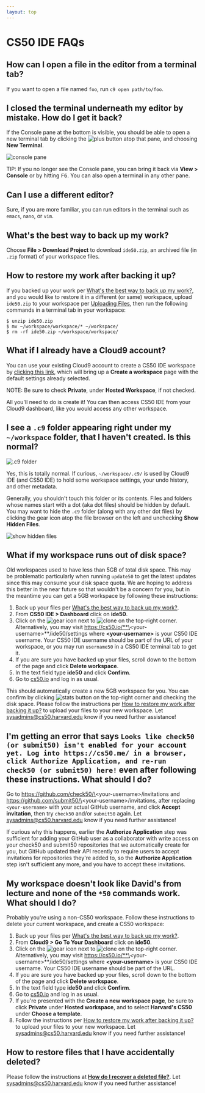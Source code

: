 ```yaml
---
layout: top
---
```


# CS50 IDE FAQs

## How can I open a file in the editor from a terminal tab?

If you want to open a file named `foo`, run `c9 open path/to/foo`.

## I closed the terminal underneath my editor by mistake. How do I get it back?

If the Console pane at the bottom is visible, you should be able to open a new terminal tab by clicking the ![plus](plus.png) button atop that pane, and choosing **New Terminal**.

![console pane](console.png)

TIP: If you no longer see the Console pane, you can bring it back via **View > Console** or by hitting <kbd>F6</kbd>. You can also open a terminal in any other pane.

## Can I use a different editor?

Sure, if you are more familiar, you can run editors in the terminal such as `emacs`, `nano`, or `vim`.

## What's the best way to back up my work?

Choose **File > Download Project** to download `ide50.zip`, an archived file (in `.zip` format) of your workspace files.

## How to restore my work after backing it up?

If you backed up your work per [What's the best way to back up my work?](#whats-the-best-way-to-back-up-my-work), and you would like to restore it in a different (or same) workspace, upload `ide50.zip` to your workspace per [Uploading Files](/ide#uploading-files), then run the following commands in a terminal tab in your workspace:

```
$ unzip ide50.zip
$ mv ~/workspace/workspace/* ~/workspace/
$ rm -rf ide50.zip ~/workspace/workspace/
```



## What if I already have a Cloud9 account?

You can use your existing Cloud9 account to create a CS50 IDE workspace by [clicking this link](https://c9.io/open/?name=ide50&workspaceType=cs50&private=true), which will bring up a **Create a workspace** page with the default settings already selected.

NOTE: Be sure to check **Private**, under **Hosted Workspace**, if not checked.

All you'll need to do is create it! You can then access CS50 IDE from your Cloud9 dashboard, like you would access any other workspace.


## I see a `.c9` folder appearing right under my `~/workspace` folder, that I haven't created. Is this normal?

![.c9 folder](c9-dir.png)

Yes, this is totally normal. If curious, `~/workspace/.c9/` is used by Cloud9 IDE (and CS50 IDE) to hold some workspace settings, your undo history, and other metadata.

Generally, you shouldn't touch this folder or its contents. Files and folders whose names start with a dot (aka dot files) should be hidden by default. You may want to hide the `.c9` folder (along with any other dot files) by clicking the gear icon atop the file browser on the left and unchecking **Show Hidden Files**.

![show hidden files](hidden-files.png)

## What if my workspace runs out of disk space?

Old workspaces used to have less than 5GB of total disk space. This may be problematic particularly when running `update50` to get the latest updates since this may consume your disk space quota. We are hoping to address this better in the near future so that wouldn't be a concern for you, but in the meantime you can get a 5GB workspace by following these instructions:

1. Back up your files per [What's the best way to back up my work?](#whats-the-best-way-to-back-up-my-work).
1. From **CS50 IDE > Dashboard** click on **ide50**.
1. Click on the ![gear](gear.png) icon next to ![clone](clone.png) on the top-right corner. Alternatively, you may visit https://cs50.io/**\<your-username\>**/ide50/settings where **\<your-username\>** is your CS50 IDE username. Your CS50 IDE username should be part of the URL of your workspace, or you may run `username50` in a CS50 IDE terminal tab to get it.
1. If you are sure you have backed up your files, scroll down to the bottom of the page and click **Delete workspace**.
1. In the text field type **ide50** and click **Confirm**.
6. Go to [cs50.io](https://cs50.io/) and log in as usual.

This should automatically create a new 5GB workspace for you. You can confirm by clicking ![stats button](stats.png) on the top-right corner and checking the disk space. Please follow the instructions per [How to restore my work after backing it up?](#how-to-restore-my-work-after-backing-it-up) to upload your files to your new workspace. Let [sysadmins@cs50.harvard.edu](mailto:sysadmins@cs50.harvard.edu) know if you need further assistance!

## I'm getting an error that says `Looks like check50 (or submit50) isn't enabled for your account yet. Log into https://cs50.me/ in a browser, click Authorize Application, and re-run check50 (or submit50) here!` even after following these instructions. What should I do?

Go to https://github.com/check50/\<your-username\>/invitations and https://github.com/submit50/\<your-username\>/invitations, after replacing `<your-username>` with your actual GitHub username, and click **Accept invitation**, then try `check50` and/or `submit50` again. Let sysadmins@cs50.harvard.edu know if you need further assistance!

If curious why this happens, earlier the **Authorize Application** step was sufficient for adding your GitHub user as a collaborator with write access on your check50 and submit50 repositories that we automatically create for you, but GitHub updated their API recently to require users to accept invitations for repositories they're added to, so the **Authorize Application** step isn't sufficient any more, and you have to accept these invitations.

## My workspace doesn't look like David's from lecture and none of the `*50` commands work. What should I do?

Probably you're using a non-CS50 workspace. Follow these instructions to delete your current workspace, and create a CS50 workspace:

1. Back up your files per [What's the best way to back up my work?](#whats-the-best-way-to-back-up-my-work).
1. From **Cloud9 > Go To Your Dashboard** click on **ide50**.
1. Click on the ![gear](gear.png) icon next to ![clone](clone.png) on the top-right corner. Alternatively, you may visit https://cs50.io/**\<your-username\>**/ide50/settings where **\<your-username\>** is your CS50 IDE username. Your CS50 IDE username should be part of the URL.
1. If you are sure you have backed up your files, scroll down to the bottom of the page and click **Delete workspace**.
1. In the text field type **ide50** and click **Confirm**.
1. Go to [cs50.io](https://cs50.io/) and log in as usual.
1. If you're presented with the **Create a new workspace page**, be sure to click **Private** under **Hosted workspace**, and to select **Harvard's CS50** under **Choose a template**.
1. Follow the instructions per [How to restore my work after backing it up?](#how-to-restore-my-work-after-backing-it-up) to upload your files to your new workspace.
Let [sysadmins@cs50.harvard.edu](mailto:sysadmins@cs50.harvard.edu) know if you need further assistance!

## How to restore files that I have accidentally deleted?

Please follow the instructions at **[How do I recover a deleted file?](https://community.c9.io/t/how-do-i-recover-a-deleted-file/17/2)**. Let sysadmins@cs50.harvard.edu know if you need further assistance!
